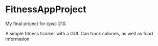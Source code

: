 # FitnessAppProject
My final project for cpsc 210.

A simple fitness tracker with a GUI.
Can track calories, as well as food information
